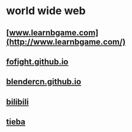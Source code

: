 # world wide web

## [www.learnbgame.com](http://www.learnbgame.com/)

## [fofight.github.io](https://fofight.github.io/)

## [blendercn.github.io](https://blendercn.github.io/)

## [bilibili](https://space.bilibili.com/267499384)

## [tieba](https://tieba.baidu.com/f?kw=learnbgame&fr=index)